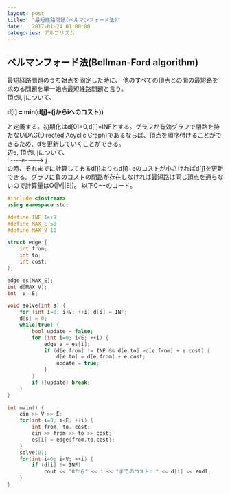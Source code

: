 ```yaml
---
layout: post
title:  "最短経路問題(ベルマンフォード法)"
date:   2017-01-24 01:00:00
categories: アルゴリズム
---
```


## ベルマンフォード法(Bellman-Ford algorithm)
最短経路問題のうち始点を固定した時に、
他のすべての頂点との間の最短路を求める問題を単一始点最短経路問題と言う。  
頂点i, jについて、  

**d[i] = min(d[j]+(jからiへのコスト))**  

と定義する。初期化はd[0]=0,d[i]=INFとする。グラフが有効グラフで閉路を持たないDAG(Directed
Acyclic Graph)であるならば、頂点を順序付けることができるため、dを更新していくことができる。  
辺e, 頂点i, jについて、  
i ----e----> j  
の時、それまでに計算してあるd[j]よりもd[i]+eのコストが小さければd[j]を更新できる。グラフに負のコストの閉路が存在しなければ最短路は同じ頂点を通らないので計算量はO(|V||E|)。
以下C++のコード。


```c++
#include <iostream>
using namespace std;

#define INF 1e+9
#define MAX_E 50
#define MAX_V 10

struct edge {
    int from;
    int to;
    int cost;
};

edge es[MAX_E];
int d[MAX_V];
int  V, E;

void solve(int s) {
    for (int i=0; i<V; ++i) d[i] = INF;
    d[s] = 0;
    while(true) {
        bool update = false;
        for (int i=0; i<E; ++i) {
            edge e = es[i];
            if (d[e.from] != INF && d[e.to] >d[e.from] + e.cost) {
                d[e.to] = d[e.from] + e.cost;
                update = true;
            }
        }
        if (!update) break;
    }
}

int main() {
    cin >> V >> E;
    for(int i=0; i<E; ++i) {
        int from, to, cost;
        cin >> from >> to >> cost;
        es[i] = edge{from,to,cost};
    }
    solve(0);
    for(int i=0; i<V; ++i) {
        if (d[i] != INF)
            cout << "0から" << i << "までのコスト: " << d[i] << endl;
    }
}
```
